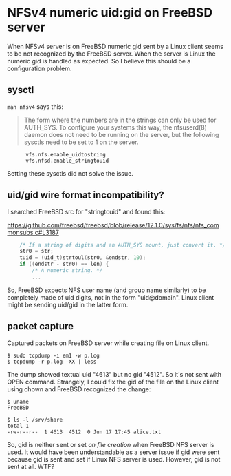 # NFSv4 numeric uid:gid on FreeBSD server

When NFSv4 server is on FreeBSD numeric gid sent by a Linux client seems to be
not recognized by the FreeBSD server. When the server is Linux the numeric gid
is handled as expected. So I believe this should be a configuration problem.

## sysctl

`man nfsv4` says this:

> The form where the numbers are in the strings can only be used for
> AUTH_SYS.  To configure your systems this way, the nfsuserd(8) daemon
> does not need to be running on the server, but the following sysctls need
> to be set to 1 on the server.
```
      vfs.nfs.enable_uidtostring
      vfs.nfsd.enable_stringtouid
```

Setting these sysctls did not solve the issue.

## uid/gid wire format incompatibility?

I searched FreeBSD src for "stringtouid" and found this:

https://github.com/freebsd/freebsd/blob/release/12.1.0/sys/fs/nfs/nfs_commonsubs.c#L3187

```c
	/* If a string of digits and an AUTH_SYS mount, just convert it. */
	str0 = str;
	tuid = (uid_t)strtoul(str0, &endstr, 10);
	if ((endstr - str0) == len) {
		/* A numeric string. */
		...
```

So, FreeBSD expects NFS user name (and group name similarly) to be completely
made of uid digits, not in the form "uid@domain". Linux client might be sending
uid/gid in the latter form.

## packet capture

Captured packets on FreeBSD server while creating file on Linux client.

```console
$ sudo tcpdump -i em1 -w p.log
$ tcpdump -r p.log -XX | less
```

The dump showed textual uid "4613" but no gid "4512". So it's not sent with
OPEN command. Strangely, I could fix the gid of the file on the Linux client
using chown and FreeBSD recognized the change:

```
$ uname
FreeBSD

$ ls -l /srv/share
total 1
-rw-r--r--  1 4613  4512  0 Jun 17 17:45 alice.txt
```

So, gid is neither sent or set _on file creation_ when FreeBSD NFS server is
used. It would have been understandable as a server issue if gid were sent
because gid is sent and set if Linux NFS server is used. However, gid is not
sent at all. WTF?
